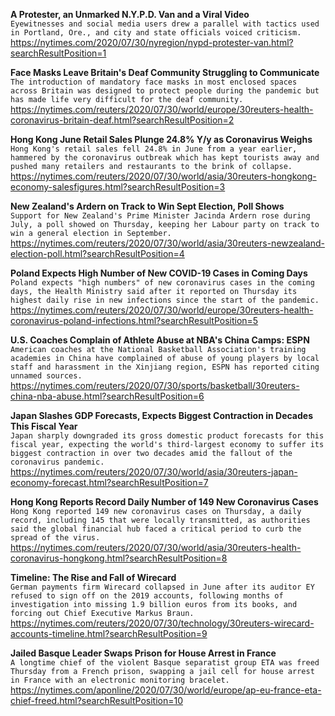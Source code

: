 **A Protester, an Unmarked N.Y.P.D. Van and a Viral Video**\
`Eyewitnesses and social media users drew a parallel with tactics used in Portland, Ore., and city and state officials voiced criticism.`\
https://nytimes.com/2020/07/30/nyregion/nypd-protester-van.html?searchResultPosition=1

**Face Masks Leave Britain's Deaf Community Struggling to Communicate**\
`The introduction of mandatory face masks in most enclosed spaces across Britain was designed to protect people during the pandemic but has made life very difficult for the deaf community.`\
https://nytimes.com/reuters/2020/07/30/world/europe/30reuters-health-coronavirus-britain-deaf.html?searchResultPosition=2

**Hong Kong June Retail Sales Plunge 24.8% Y/y as Coronavirus Weighs**\
`Hong Kong's retail sales fell 24.8% in June from a year earlier, hammered by the coronavirus outbreak which has kept tourists away and pushed many retailers and restaurants to the brink of collapse.`\
https://nytimes.com/reuters/2020/07/30/world/asia/30reuters-hongkong-economy-salesfigures.html?searchResultPosition=3

**New Zealand's Ardern on Track to Win Sept Election, Poll Shows**\
`Support for New Zealand's Prime Minister Jacinda Ardern rose during July, a poll showed on Thursday, keeping her Labour party on track to win a general election in September. `\
https://nytimes.com/reuters/2020/07/30/world/asia/30reuters-newzealand-election-poll.html?searchResultPosition=4

**Poland Expects High Number of New COVID-19 Cases in Coming Days**\
`Poland expects "high numbers" of new coronavirus cases in the coming days, the Health Ministry said after it reported on Thursday its highest daily rise in new infections since the start of the pandemic.`\
https://nytimes.com/reuters/2020/07/30/world/europe/30reuters-health-coronavirus-poland-infections.html?searchResultPosition=5

**U.S. Coaches Complain of Athlete Abuse at NBA's China Camps: ESPN**\
`American coaches at the National Basketball Association's training academies in China have complained of abuse of young players by local staff and harassment in the Xinjiang region, ESPN has reported citing unnamed sources.`\
https://nytimes.com/reuters/2020/07/30/sports/basketball/30reuters-china-nba-abuse.html?searchResultPosition=6

**Japan Slashes GDP Forecasts, Expects Biggest Contraction in Decades This Fiscal Year**\
`Japan sharply downgraded its gross domestic product forecasts for this fiscal year, expecting the world's third-largest economy to suffer its biggest contraction in over two decades amid the fallout of the coronavirus pandemic.`\
https://nytimes.com/reuters/2020/07/30/world/asia/30reuters-japan-economy-forecast.html?searchResultPosition=7

**Hong Kong Reports Record Daily Number of 149 New Coronavirus Cases**\
`Hong Kong reported 149 new coronavirus cases on Thursday, a daily record, including 145 that were locally transmitted, as authorities said the global financial hub faced a critical period to curb the spread of the virus.`\
https://nytimes.com/reuters/2020/07/30/world/asia/30reuters-health-coronavirus-hongkong.html?searchResultPosition=8

**Timeline: The Rise and Fall of Wirecard**\
`German payments firm Wirecard collapsed in June after its auditor EY refused to sign off on the 2019 accounts, following months of investigation into missing 1.9 billion euros from its books, and forcing out Chief Executive Markus Braun. `\
https://nytimes.com/reuters/2020/07/30/technology/30reuters-wirecard-accounts-timeline.html?searchResultPosition=9

**Jailed Basque Leader Swaps Prison for House Arrest in France**\
`A longtime chief of the violent Basque separatist group ETA was freed Thursday from a French prison, swapping a jail cell for house arrest in France with an electronic monitoring bracelet.`\
https://nytimes.com/aponline/2020/07/30/world/europe/ap-eu-france-eta-chief-freed.html?searchResultPosition=10

